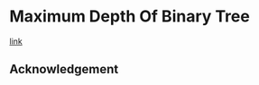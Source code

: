 # Maximum Depth Of Binary Tree
[link](https://leetcode.com/problems/maximum-depth-of-binary-tree)

## Acknowledgement